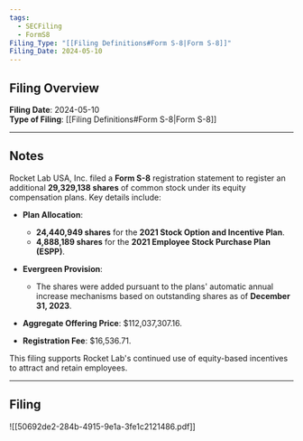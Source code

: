 ```yaml
---
tags:
  - SECFiling
  - FormS8
Filing_Type: "[[Filing Definitions#Form S-8|Form S-8]]"
Filing_Date: 2024-05-10  
---
```

## Filing Overview

**Filing Date**: 2024-05-10  
**Type of Filing**: [[Filing Definitions#Form S-8|Form S-8]]  

---
## Notes

Rocket Lab USA, Inc. filed a **Form S-8** registration statement to register an additional **29,329,138 shares** of common stock under its equity compensation plans. Key details include:

- **Plan Allocation**:
  - **24,440,949 shares** for the **2021 Stock Option and Incentive Plan**.
  - **4,888,189 shares** for the **2021 Employee Stock Purchase Plan (ESPP)**.

- **Evergreen Provision**:
  - The shares were added pursuant to the plans' automatic annual increase mechanisms based on outstanding shares as of **December 31, 2023**.

- **Aggregate Offering Price**: $112,037,307.16.  
- **Registration Fee**: $16,536.71.  

This filing supports Rocket Lab's continued use of equity-based incentives to attract and retain employees.

---
## Filing

![[50692de2-284b-4915-9e1a-3fe1c2121486.pdf]]
